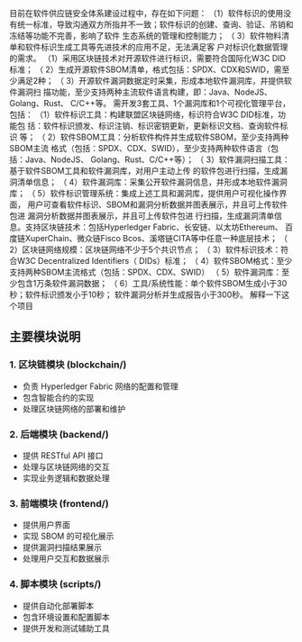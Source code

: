 目前在软件供应链安全体系建设过程中，存在如下问题：
（1）软件标识的使用没有统一标准，导致沟通双方所指并不一致；软件标识的创建、查询、验证、吊销和冻结等功能不完善，影响了软件
生态系统的管理和控制能力；
（
3）软件物料清单和软件标识生成工具等先进技术的应用不足，无法满足客
户对标识化数据管理的需求。
（1）采用区块链技术对开源软件进行标识，需要符合国际化W3C DID标准；
（
2）生成开源软件SBOM清单，格式包括：SPDX、CDX和SWID，需至少满足2种；
（
3）开源软件漏洞数据定时采集，形成本地软件漏洞库，并提供软件漏洞扫
描功能，至少支持两种主流软件语言构建，即：Java、NodeJS、Golang、Rust、
C/C++等。
需开发3套工具、1个漏洞库和1个可视化管理平台，包括：
（1）软件标识工具：构建联盟区块链网络，标识符合W3C DID标准，功能包
括：软件标识颁发、标识注销、标识密钥更新，更新标识文档、查询软件标识
等；
（
2）软件SBOM工具：分析软件构件并生成软件SBOM，至少支持两种SBOM主流
格式（包括：SPDX、CDX、SWID），至少支持两种软件语言（包括：Java、NodeJS、
Golang、Rust、C/C++等）；
（
3）软件漏洞扫描工具：基于软件SBOM工具和软件漏洞库，对用户主动上传
的软件包进行扫描，生成漏洞清单信息；
（
4）软件漏洞库：采集公开软件漏洞信息，并形成本地软件漏洞库；
（
5）软件标识管理系统：集成上述工具和漏洞库，提供用户可视化操作界面，
用户可查看软件标识、SBOM和漏洞分析数据并图表展示，并且可上传软件包进
漏洞分析数据并图表展示，并且可上传软件包进
行扫描，生成漏洞清单信息。支持区块链技术：包括Hyperledger Fabric、长安链、以太坊Ethereum、
百度链XuperChain、微众链Fisco Bcos、溪塔链CITA等中任意一种底层技术；
（
2）区块链网络规模：区块链网络不少于5个共识节点；
（
3）软件标识技术：符合W3C Decentralized Identifiers（
DIDs）标准；
（
4）软件SBOM格式：至少支持两种SBOM主流格式（包括：SPDX、CDX、SWID）
（
5）软件漏洞库：至少包含1万条软件漏洞数据；
（
6）工具/系统性能：单个软件SBOM生成小于30秒；软件标识颁发小于10秒；
软件漏洞分析并生成报告小于300秒。
解释一下这个项目

## 主要模块说明

### 1. 区块链模块 (blockchain/)

- 负责 Hyperledger Fabric 网络的配置和管理
- 包含智能合约的实现
- 处理区块链网络的部署和维护

### 2. 后端模块 (backend/)

- 提供 RESTful API 接口
- 处理与区块链网络的交互
- 实现业务逻辑和数据处理

### 3. 前端模块 (frontend/)

- 提供用户界面
- 实现 SBOM 的可视化展示
- 提供漏洞扫描结果展示
- 处理用户交互和数据展示

### 4. 脚本模块 (scripts/)

- 提供自动化部署脚本
- 包含环境设置和配置脚本
- 提供开发和测试辅助工具
